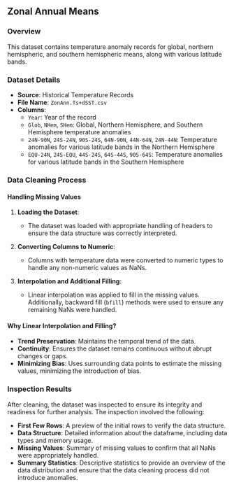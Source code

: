## Zonal Annual Means

### Overview
This dataset contains temperature anomaly records for global, northern hemispheric, and southern hemispheric means, along with various latitude bands.

### Dataset Details
- **Source**: Historical Temperature Records
- **File Name**: `ZonAnn.Ts+dSST.csv`
- **Columns**:
  - `Year`: Year of the record
  - `Glob`, `NHem`, `SHem`: Global, Northern Hemisphere, and Southern Hemisphere temperature anomalies
  - `24N-90N`, `24S-24N`, `90S-24S`, `64N-90N`, `44N-64N`, `24N-44N`: Temperature anomalies for various latitude bands in the Northern Hemisphere
  - `EQU-24N`, `24S-EQU`, `44S-24S`, `64S-44S`, `90S-64S`: Temperature anomalies for various latitude bands in the Southern Hemisphere

### Data Cleaning Process

#### Handling Missing Values

1. **Loading the Dataset**:
   - The dataset was loaded with appropriate handling of headers to ensure the data structure was correctly interpreted.

2. **Converting Columns to Numeric**:
   - Columns with temperature data were converted to numeric types to handle any non-numeric values as NaNs.

3. **Interpolation and Additional Filling**:
   - Linear interpolation was applied to fill in the missing values. Additionally, backward fill (`bfill`) methods were used to ensure any remaining NaNs were handled.

#### Why Linear Interpolation and Filling?

- **Trend Preservation**: Maintains the temporal trend of the data.
- **Continuity**: Ensures the dataset remains continuous without abrupt changes or gaps.
- **Minimizing Bias**: Uses surrounding data points to estimate the missing values, minimizing the introduction of bias.

### Inspection Results

After cleaning, the dataset was inspected to ensure its integrity and readiness for further analysis. The inspection involved the following:

- **First Few Rows**: A preview of the initial rows to verify the data structure.
- **Data Structure**: Detailed information about the dataframe, including data types and memory usage.
- **Missing Values**: Summary of missing values to confirm that all NaNs were appropriately handled.
- **Summary Statistics**: Descriptive statistics to provide an overview of the data distribution and ensure that the data cleaning process did not introduce anomalies.
